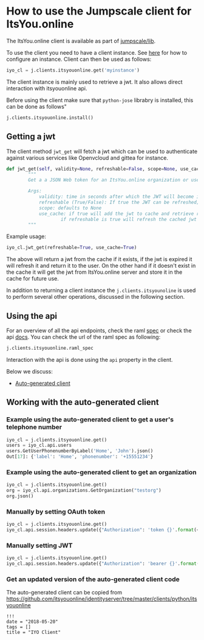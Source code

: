 # How to use the Jumpscale client for ItsYou.online

The ItsYou.online client is available as part of [jumpscale/lib](https://github.com/Jumpscale/lib).

To use the client you need to have a client instance. See [here](https://github.com/Jumpscale/core/blob/master/docs/config/configmanager.md) for how to configure an instance. Client can then be used as follows:

```python
iyo_cl = j.clients.itsyouonline.get('myinstance')
```

The client instance is mainly used to retrieve a jwt. It also allows direct interaction with itsyouonline api.

Before using the client make sure that `python-jose` librabry is  installed, this can be done as follows"

```python
j.clients.itsyouonline.install()
```

## Getting a jwt

The client method `jwt_get` will fetch a jwt which can be used to authenticate against various services like Openvcloud and gittea for instance.

```python
def jwt_get(self, validity=None, refreshable=False, scope=None, use_cache=False):
        """
        Get a a JSON Web token for an ItsYou.online organization or user.

        Args:
            validity: time in seconds after which the JWT will become invalid; defaults to 3600
            refreshable (True/False): If true the JWT can be refreshed; defaults to False
            scope: defaults to None
            use_cache: if true will add the jwt to cache and retrieve required jwt if it exists
                    if refreshable is true will refresh the cached jwt
        """
```

Example usage:

```python
iyo_cl.jwt_get(refreshable=True, use_cache=True)
```

The above will return a jwt from the cache if it exists, if the jwt is expired it will refresh it and return it to the user. On the other hand if it doesn't exist in the cache it will get the jwt from ItsYou.online server and store it in the cache for future use.

In addition to returning a client instance the `j.clients.itsyounoline` is used to perform several other operations, discussed in the following section.

## Using the api

For an overview of all the api endpoints, check the raml [spec](https://raw.githubusercontent.com/itsyouonline/identityserver/master/specifications/api/itsyouonline.raml) or check the api [docs](https://itsyou.online/apidocumentation). You can check the url of the raml spec as following:

```python
j.clients.itsyouonline.raml_spec
```

Interaction with the api is done using the `api` property in the client.

Below we discuss:

- [Auto-generated client](#auto-generated)

<a id="auto-generated"></a>
## Working with the auto-generated client


### Example using the auto-generated client to get a user's telephone number

```python
iyo_cl = j.clients.itsyouonline.get()
users = iyo_cl.api.users
users.GetUserPhonenumberByLabel('Home', 'John').json()
Out[17]: {'label': 'Home', 'phonenumber': '+15551234'}
```

### Example using the auto-generated client to get an organization
```python
iyo_cl = j.clients.itsyouonline.get()
org = iyo_cl.api.organizations.GetOrganization("testorg")
org.json()
```

### Manually by setting OAuth token

```python
iyo_cl = j.clients.itsyouonline.get()
iyo_cl.api.session.headers.update({"Authorization": 'token {}'.format(<token>)})
```

### Manually setting JWT

```python
iyo_cl = j.clients.itsyouonline.get()
iyo_cl.api.session.headers.update({"Authorization": 'bearer {}'.format(<jwt>)})
```

### Get an updated version of the auto-generated client code

The auto-generated client can be copied from https://github.com/itsyouonline/identityserver/tree/master/clients/python/itsyouonline
```
!!!
date = "2018-05-20"
tags = []
title = "IYO Client"
```

